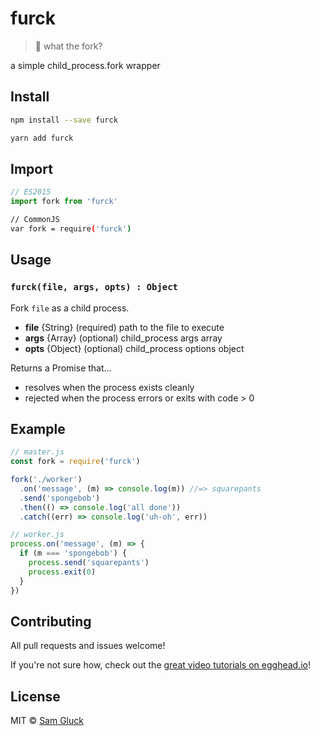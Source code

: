 # furck

> :fork_and_knife: what the fork?

a simple child_process.fork wrapper

## Install

```sh
npm install --save furck
```

```sh
yarn add furck
```

## Import

```js
// ES2015
import fork from 'furck'
```

```sh
// CommonJS
var fork = require('furck')
```

## Usage

### `furck(file, args, opts) : Object`

Fork `file` as a child process. 

- __file__ {String} (required) path to the file to execute
- __args__ {Array} (optional) child_process args array
- __opts__ {Object} (optional) child_process options object

Returns a Promise that...
- resolves when the process exists cleanly
- rejected when the process errors or exits with code > 0

## Example

```js
// master.js
const fork = require('furck')

fork('./worker')
  .on('message', (m) => console.log(m)) //=> squarepants
  .send('spongebob')
  .then(() => console.log('all done'))
  .catch((err) => console.log('uh-oh', err))

// worker.js
process.on('message', (m) => {
  if (m === 'spongebob') {
    process.send('squarepants')
    process.exit(0)
  }
})
````

## Contributing

All pull requests and issues welcome!

If you're not sure how, check out the [great video tutorials on egghead.io](http://bit.ly/2aVzthz)!

## License

MIT © [Sam Gluck](github.com/sdgluck)
